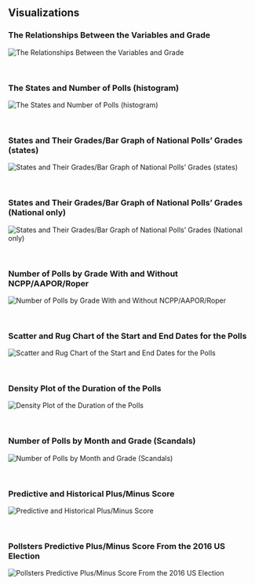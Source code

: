 ## Visualizations

### The Relationships Between the Variables and Grade

![The Relationships Between the Variables and Grade](https://github.com/EvaGostiuk/MAT4376/blob/master/Visualizations/EvaVisualizations/corr_grade.png?raw=true)


&nbsp;

### The States and Number of Polls (histogram)

![The States and Number of Polls (histogram)](https://github.com/EvaGostiuk/MAT4376/blob/master/Visualizations/EvaVisualizations/histogram.png?raw=true)


&nbsp;

### States and Their Grades/Bar Graph of National Polls’ Grades (states)

![States and Their Grades/Bar Graph of National Polls’ Grades (states)](https://github.com/EvaGostiuk/MAT4376/blob/master/Visualizations/EvaVisualizations/state_wheel.png?raw=true)


&nbsp;

### States and Their Grades/Bar Graph of National Polls’ Grades (National only)

![States and Their Grades/Bar Graph of National Polls’ Grades (National only)](https://github.com/EvaGostiuk/MAT4376/blob/master/Visualizations/EvaVisualizations/national_grade.png?raw=true)


&nbsp;

### Number of Polls by Grade With and Without NCPP/AAPOR/Roper


![Number of Polls by Grade With and Without NCPP/AAPOR/Roper](https://github.com/EvaGostiuk/MAT4376/blob/master/Visualizations/AlliVisualizations/ncpp_aapor_roper_definitive.png?raw=true)


&nbsp;


### Scatter and Rug Chart of the Start and End Dates for the Polls

![Scatter and Rug Chart of the Start and End Dates for the Polls](https://github.com/EvaGostiuk/MAT4376/blob/master/Visualizations/EvaVisualizations/ragplot.png?raw=true)


&nbsp;

### Density Plot of the Duration of the Polls

![Density Plot of the Duration of the Polls](https://github.com/EvaGostiuk/MAT4376/blob/master/Visualizations/EvaVisualizations/grade_duration_density.png?raw=true)


&nbsp;

### Number of Polls by Month and Grade (Scandals) 

![Number of Polls by Month and Grade (Scandals)](https://github.com/EvaGostiuk/MAT4376/blob/master/Visualizations/AlliVisualizations/poll_scandal_definitive.png?raw=true)


&nbsp;

### Predictive and Historical Plus/Minus Score 

![Predictive and Historical Plus/Minus Score ](https://github.com/EvaGostiuk/MAT4376/blob/master/Visualizations/EvaVisualizations/hist_pred_plmin.png?raw=true)


&nbsp;

### Pollsters Predictive Plus/Minus Score From the 2016 US Election

![Pollsters Predictive Plus/Minus Score From the 2016 US Election](https://github.com/EvaGostiuk/MAT4376/blob/master/Visualizations/EmVisualizations/Pollsters_Predictive_Plus_Minus_Score_From_The_2016_USA_Election.jpg?raw=true)


&nbsp;
